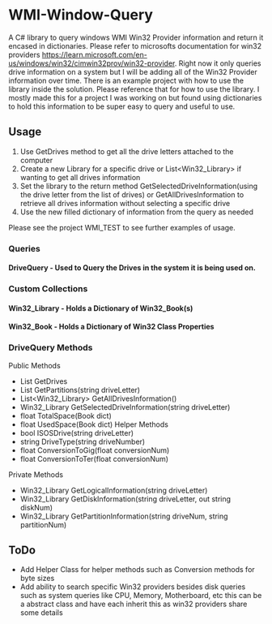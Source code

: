 # WMI-Window-Query
A C# library to query windows WMI Win32 Provider information and return it encased in dictionaries. Please refer to microsofts documentation for win32 providers https://learn.microsoft.com/en-us/windows/win32/cimwin32prov/win32-provider. Right now it only queries drive information on a system but I will be adding all of the Win32 Provider information over time. There is an example project with how to use the library inside the solution. Please reference that for how to use the library. I mostly made this for a project I was working on but found using dictionaries to hold this information to be super easy to query and useful to use.

## Usage
1. Use GetDrives method to get all the drive letters attached to the computer
2. Create a new Library for a specific drive or List<Win32_Library> if wanting to get all drives information
3. Set the library to the return method GetSelectedDriveInformation(using the drive letter from the list of drives) or GetAllDrivesInformation to retrieve all drives information without selecting a specific drive
4. Use the new filled dictionary of information from the query as needed

Please see the project WMI_TEST to see further examples of usage.

### Queries

#### DriveQuery - Used to Query the Drives in the system it is being used on.


### Custom Collections
#### Win32_Library - Holds a Dictionary of Win32_Book(s)

#### Win32_Book - Holds a Dictionary of Win32 Class Properties


### DriveQuery Methods
Public Methods
- List<string> GetDrives
- List<string> GetPartitions(string driveLetter)
- List<Win32_Library> GetAllDrivesInformation()
- Win32_Library GetSelectedDriveInformation(string driveLetter)
- float TotalSpace(Book dict)
- float UsedSpace(Book dict)
Helper Methods
- bool ISOSDrive(string driveLetter)
- string DriveType(string driveNumber)
- float ConversionToGig(float conversionNum)
- float ConversionToTer(float conversionNum)

Private Methods
- Win32_Library GetLogicalInformation(string driveLetter)
- Win32_Library GetDiskInformation(string driveLetter, out string diskNum)
- Win32_Library GetPartitionInformation(string driveNum, string partitionNum)

## ToDo
- Add Helper Class for helper methods such as Conversion methods for byte sizes
- Add ability to search specific Win32 providers besides disk queries such as system queries like CPU, Memory, Motherboard, etc this can be a abstract class and have each inherit this as win32 providers share some details
